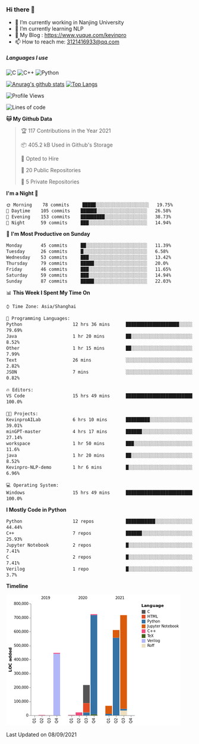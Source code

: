 ### Hi there 👋

- 🔭 I’m currently working in Nanjing University
- 🌱 I’m currently learning NLP
- 👯 My Blog : https://www.yuque.com/kevinpro
- 📫 How to reach me: 3121416933@qq.com

##### Languages I use
![C](https://img.shields.io/badge/-C-000000?style=flat&logo=c)
![C++](https://img.shields.io/badge/-C++-000000?style=flat&logo=c%2B%2B)
![Python](https://img.shields.io/badge/-Python-000000?style=flat&logo=python)

[![Anurag's github stats](https://github-readme-stats.vercel.app/api?username=Ricardokevins)](https://github.com/anuraghazra/github-readme-stats)
[![Top Langs](https://github-readme-stats.vercel.app/api/top-langs/?username=Ricardokevins)](https://github.com/anuraghazra/github-readme-stats)

<!--START_SECTION:waka-->
![Profile Views](http://img.shields.io/badge/Profile%20Views-0-blue)

![Lines of code](https://img.shields.io/badge/From%20Hello%20World%20I%27ve%20Written-2.8%20million%20lines%20of%20code-blue)

**🐱 My Github Data** 

> 🏆 117 Contributions in the Year 2021
 > 
> 📦 405.2 kB Used in Github's Storage 
 > 
> 💼 Opted to Hire
 > 
> 📜 20 Public Repositories 
 > 
> 🔑 5 Private Repositories  
 > 
**I'm a Night 🦉** 

```text
🌞 Morning    78 commits     █████░░░░░░░░░░░░░░░░░░░░   19.75% 
🌆 Daytime    105 commits    ██████░░░░░░░░░░░░░░░░░░░   26.58% 
🌃 Evening    153 commits    █████████░░░░░░░░░░░░░░░░   38.73% 
🌙 Night      59 commits     ███░░░░░░░░░░░░░░░░░░░░░░   14.94%

```
📅 **I'm Most Productive on Sunday** 

```text
Monday       45 commits     ██░░░░░░░░░░░░░░░░░░░░░░░   11.39% 
Tuesday      26 commits     █░░░░░░░░░░░░░░░░░░░░░░░░   6.58% 
Wednesday    53 commits     ███░░░░░░░░░░░░░░░░░░░░░░   13.42% 
Thursday     79 commits     █████░░░░░░░░░░░░░░░░░░░░   20.0% 
Friday       46 commits     ███░░░░░░░░░░░░░░░░░░░░░░   11.65% 
Saturday     59 commits     ███░░░░░░░░░░░░░░░░░░░░░░   14.94% 
Sunday       87 commits     █████░░░░░░░░░░░░░░░░░░░░   22.03%

```


📊 **This Week I Spent My Time On** 

```text
⌚︎ Time Zone: Asia/Shanghai

💬 Programming Languages: 
Python                   12 hrs 36 mins      ████████████████████░░░░░   79.69% 
Java                     1 hr 20 mins        ██░░░░░░░░░░░░░░░░░░░░░░░   8.52% 
Other                    1 hr 15 mins        ██░░░░░░░░░░░░░░░░░░░░░░░   7.99% 
Text                     26 mins             ░░░░░░░░░░░░░░░░░░░░░░░░░   2.82% 
JSON                     7 mins              ░░░░░░░░░░░░░░░░░░░░░░░░░   0.82%

🔥 Editors: 
VS Code                  15 hrs 49 mins      █████████████████████████   100.0%

🐱‍💻 Projects: 
KevinproAILab            6 hrs 10 mins       █████████░░░░░░░░░░░░░░░░   39.01% 
minGPT-master            4 hrs 17 mins       ██████░░░░░░░░░░░░░░░░░░░   27.14% 
workspace                1 hr 50 mins        ███░░░░░░░░░░░░░░░░░░░░░░   11.6% 
java                     1 hr 20 mins        ██░░░░░░░░░░░░░░░░░░░░░░░   8.52% 
Kevinpro-NLP-demo        1 hr 6 mins         █░░░░░░░░░░░░░░░░░░░░░░░░   6.96%

💻 Operating System: 
Windows                  15 hrs 49 mins      █████████████████████████   100.0%

```

**I Mostly Code in Python** 

```text
Python                   12 repos            ███████████░░░░░░░░░░░░░░   44.44% 
C++                      7 repos             ██████░░░░░░░░░░░░░░░░░░░   25.93% 
Jupyter Notebook         2 repos             █░░░░░░░░░░░░░░░░░░░░░░░░   7.41% 
C                        2 repos             █░░░░░░░░░░░░░░░░░░░░░░░░   7.41% 
Verilog                  1 repo              █░░░░░░░░░░░░░░░░░░░░░░░░   3.7%

```


**Timeline**

![Chart not found](https://raw.githubusercontent.com/Ricardokevins/Ricardokevins/master/charts/bar_graph.png) 


 Last Updated on 08/09/2021
<!--END_SECTION:waka-->
